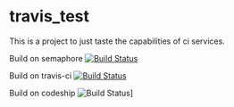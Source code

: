 # travis_test
This is a project to just taste the capabilities of ci services.

Build on semaphore [![Build Status](https://semaphoreci.com/api/v1/projects/ba64cdfa-6b80-497f-872e-535f9b7265e3/474260/badge.svg)](https://semaphoreci.com/budda/travis_test)      

Build on travis-ci [![Build Status](https://travis-ci.org/carmelopellegrino/travis_test.svg?branch=master)](https://travis-ci.org/carmelopellegrino/travis_test)

Build on codeship ![Build Status](https://codeship.com/projects/22e361b0-a01c-0134-756b-222c9cae711b/status?branch=master)]
